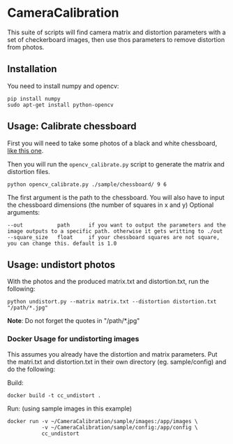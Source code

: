 # CameraCalibration

This suite of scripts will find camera matrix and distortion parameters with a set of checkerboard images, then use thos parameters to remove distortion from photos. 

## Installation

You need to install numpy and opencv:
```
pip install numpy
sudo apt-get install python-opencv
```

## Usage: Calibrate chessboard

First you will need to take some photos of a black and white chessboard, [like this one](http://www.mrpt.org/downloads/camera-calibration-checker-board_9x7.pdf).

Then you will run the `opencv_calibrate.py` script to generate the matrix and distortion files. 
```
python opencv_calibrate.py ./sample/chessboard/ 9 6
```
The first argument is the path to the chessboard. You will also have to input the chessboard dimensions (the number of squares in x and y) Optional arguments:
```
--out           path      if you want to output the parameters and the image outputs to a specific path. otherwise it gets writting to ./out
--square_size   float     if your chessboard squares are not square, you can change this. default is 1.0
```
## Usage: undistort photos
With the photos and the produced matrix.txt and distortion.txt, run the following:

```
python undistort.py --matrix matrix.txt --distortion distortion.txt "/path/*.jpg"
```

**Note**: Do not forget the quotes in "/path/*.jpg"

### Docker Usage for undistorting images

This assumes you already have the distortion and matrix parameters. Put the matri.txt and distortion.txt in their own directory (eg. sample/config) and do the following:

Build: 
```
docker build -t cc_undistort .
```

Run: (using sample images in this example)
```
docker run -v ~/CameraCalibration/sample/images:/app/images \
           -v ~/CameraCalibration/sample/config:/app/config \
           cc_undistort
```
